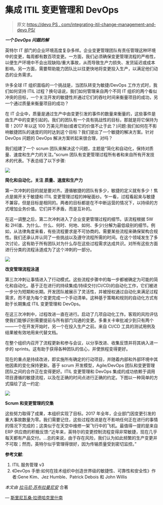 # 集成 ITIL 变更管理和 DevOps

> 原文:[https://devo PS . com/integrating-itil-change-management-and-devo PS/](https://devops.com/integrating-itil-change-management-and-devops/)

***一个 DevOps 问题的解***

英特尔 IT 部门的企业环境高度复杂多样。企业变更管理团队有责任管理这种环境中的变更，每周都有数百项变更。一方面，我们必须确保变更管理流程的严格性，以便生产环境中不会出现缺陷/重大事故，从而导致生产力损失、发货延迟或成本影响。另一方面，需要帮助能力团队比以往更快地将变更投入生产，以满足他们动态的业务需求。

许多全球 IT 组织面临的一个挑战是，当团队转变为敏捷/DevOps 工作方式时，我们如何坚持 ITIL 过程？换句话说，我们如何管理来自两个不同 IT 组织的两个看似冲突的目标，一个关注开发的敏捷性并通过它们的吞吐时间来衡量项目的成功，另一个通过质量来衡量项目的成功？

在 IT 企业中，质量是通过生产中由变更引发的事件的数量来衡量的，这些事件是由生产中的变更引起的。我们的团队有一个具有挑战性的目标，那就是将它保持为零！2017 年以这 100 万美元开始(或者它的价值不止于此？)问题:我们如何在不影响敏捷团队的速度的同时达到这个目标？我们提出了一个敏捷的解决方案。针对 DevOps 问题的 DevOps 解决方案听起来很合理，对吗？

我们组建了一个 scrum 团队来解决这个问题，主题是“简化和自动化，保持对质量、速度和生产力的关注。”scrum 团队有变更管理过程所有者和来自所有开发技术的代表。下表总结了以下步骤:

![](../Images/11fb2836005ad8ceeef59525738f49d1.png)

**简化和自动化，关注** **质量、速度和生产力**

第一次冲刺的目的就是要对齐。遵循敏捷的团队有多少，敏捷的定义就有多少！焦点是揭开关于敏捷和 ITIL 变更管理过程的神秘面纱。乍一看，过程看起来与敏捷不兼容，但是目标是相同的。两者的目标都是在不中断运营的情况下，以持续的方式增加业务价值。它们并不矛盾，而是互补的。

在这一调整之后，第二次冲刺进入了企业变更管理过程的细节。该流程根据 5W 和 2H(谁、为什么、什么、何时、何地、如何、多少)分解为最低级别的细节。例如，从法律角度来看，有些流程要求是不可协商的。需要某些流程来确保架构合规性。我们还承认并认同了一些挑战以及遵守流程所需的时间。在这个领域发生了多次讨论，这有助于所有团队对为什么存在这些过程需求达成共识。对所有这些方面进行分类的流程泳道成为了这个冲刺的一部分。

![](../Images/13c7654c34925e4ef3453d07eee1de0b.png)

**改变管理流程泳道**

第三次冲刺让事情进入了行动模式。这些流程步骤中的每一步都被确定为可能的简化和自动化。基于正在进行的持续集成/持续交付(CI/CD)的自动化工作，它们被进一步分为短期和长期。开发团队被展示了灵活性，并被授权通过自动化来满足过程需求，而不是为每个变更完成一个手动清单。这种基于策略和规则的自动化方式有助于长期集成 ITIL 变更管理和 DevOps。

在这三次冲刺中，过程改进一直在进行。启动了几项自动化工作。客观的风险评估使我们能够识别需要提前与所有部门沟通的变更。多重关卡审批减少到只有两个——一个在开发开始时，另一个在投入生产之前。来自 CI/CD 工具的测试用例及结果被有效地用来代替文档。

在整个组织内召开了流程更新和参与会议，以分享改进、收集反馈并将其纳入进一步的 sprints。这有助于获得各种团队的信心，并使旅程变得更好。

现在的重点是持续改进，即实施所有确定的行动项目，并随着内部和外部环境中其他因素的变化保持更新。基于 scrum 开发模型，Agile/DevOps 团队和变更管理团队之间的合作正在变得更好。ITIL 变更管理和 DevOps 集成的成功依赖于调用项目遵循的敏捷流程，以及在正确的时间点进行正确的约定。下图以一种简单的方式描绘了这一约定:

![](../Images/c986d33585b2406e7aca47773be1a5a8.png)

**Scrum 和变更管理的交集**

这些努力取得了成果，本组织实现了目标。2017 年全年，企业部门因变更引发的重大事故数量为零。我们需要记住，这些过程改进是在不影响任何正在进行的事情的情况下完成的；这类似于在天空中维修一架飞行中的飞机。最值得一提的是来自 ERP 供应商的积极反馈:“近年来，英特尔的变更控制流程变得非常敏捷，现在几乎每天都有产品交付。…总的来说，由于存在风险，我们认为如此频繁的生产变更并不可取；然而，英特尔似乎管理得很好，因为传输质量受到密切监控。”

**参考文献**:

1.  ITIL 服务管理 v3
2.  《DevOps 手册:如何在技术组织中创造世界级的敏捷性、可靠性和安全性》作者:Gene Kim、Jez Humble、Patrick Debois 和 John Willis

*本文由* [*拉马尼·苏布拉曼尼安*](https://www.linkedin.com/in/ramanisubramanian) 合著

— [斯里尼瓦桑·拉德哈克里什南](https://devops.com/author/srinivasan-radhakrishnan/)